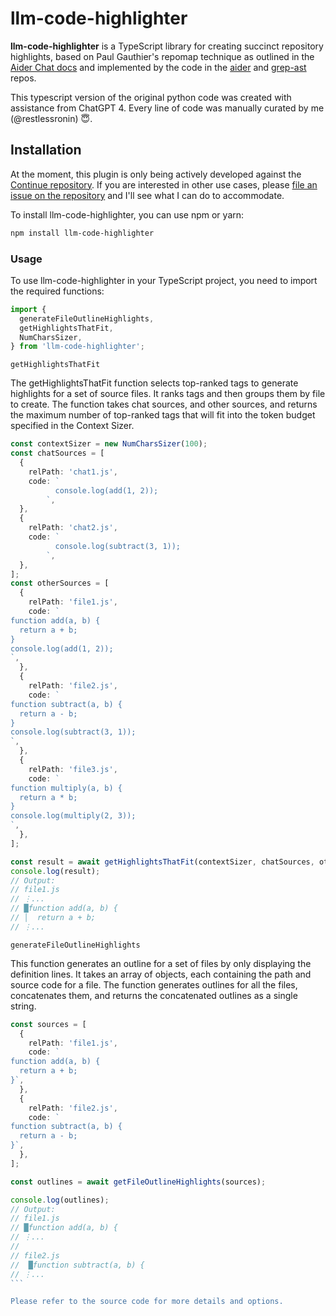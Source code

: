# llm-code-highlighter

**llm-code-highlighter** is a TypeScript library for creating succinct repository highlights, based on Paul Gauthier's repomap technique as outlined in the [Aider Chat docs](https://aider.chat/docs/repomap.html) and implemented by the code in the [aider](https://github.com/paul-gauthier/aider) and [grep-ast](https://github.com/paul-gauthier/grep-ast) repos.

This typescript version of the original python code was created with assistance from ChatGPT 4. Every line of code was manually curated by me (@restlessronin) 😇.

## Installation

At the moment, this plugin is only being actively developed against the [Continue repository](https://github.com/continuedev/continue). If you are interested in other use cases, please [file an issue on the repository](https://github.com/restlessronin/llm-code-highlighter/issues) and I'll see what I can do to accommodate.

To install llm-code-highlighter, you can use npm or yarn:

```bash
npm install llm-code-highlighter
```

### Usage

To use llm-code-highlighter in your TypeScript project, you need to import the required functions:

```typescript
import {
  generateFileOutlineHighlights,
  getHighlightsThatFit,
  NumCharsSizer,
} from 'llm-code-highlighter';
```

`getHighlightsThatFit`

The getHighlightsThatFit function selects top-ranked tags to generate highlights for a set of source files. It ranks tags and then groups them by file to create. The function takes chat sources, and other sources, and returns the maximum number of top-ranked tags that will fit into the token budget specified in the Context Sizer.

```typescript
const contextSizer = new NumCharsSizer(100);
const chatSources = [
  {
    relPath: 'chat1.js',
    code: `
          console.log(add(1, 2));
        `,
  },
  {
    relPath: 'chat2.js',
    code: `
          console.log(subtract(3, 1));
        `,
  },
];
const otherSources = [
  {
    relPath: 'file1.js',
    code: `
function add(a, b) {
  return a + b;
}
console.log(add(1, 2));
`,
  },
  {
    relPath: 'file2.js',
    code: `
function subtract(a, b) {
  return a - b;
}
console.log(subtract(3, 1));
`,
  },
  {
    relPath: 'file3.js',
    code: `
function multiply(a, b) {
  return a * b;
}
console.log(multiply(2, 3));
`,
  },
];

const result = await getHighlightsThatFit(contextSizer, chatSources, otherSources);
console.log(result);
// Output:
// file1.js
// ⋮...
// █function add(a, b) {
// │  return a + b;
// ⋮...
```

`generateFileOutlineHighlights`

This function generates an outline for a set of files by only displaying the definition lines. It takes an array of objects, each containing the path and source code for a file. The function generates outlines for all the files, concatenates them, and returns the concatenated outlines as a single string.

````typescript
const sources = [
  {
    relPath: 'file1.js',
    code: `
function add(a, b) {
  return a + b;
}`,
  },
  {
    relPath: 'file2.js',
    code: `
function subtract(a, b) {
  return a - b;
}`,
  },
];

const outlines = await getFileOutlineHighlights(sources);

console.log(outlines);
// Output:
// file1.js
// █function add(a, b) {
// ⋮...
//
// file2.js
//  █function subtract(a, b) {
// ⋮...
```

Please refer to the source code for more details and options.
````
